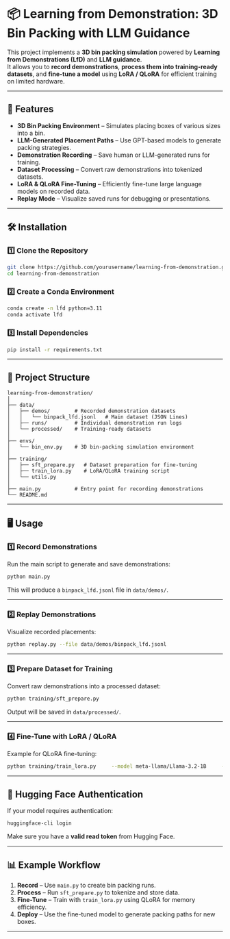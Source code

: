 # 📦 Learning from Demonstration: 3D Bin Packing with LLM Guidance

This project implements a **3D bin packing simulation** powered by **Learning from Demonstrations (LfD)** and **LLM guidance**.  
It allows you to **record demonstrations**, **process them into training-ready datasets**, and **fine-tune a model** using **LoRA / QLoRA** for efficient training on limited hardware.

---

## 🚀 Features
- **3D Bin Packing Environment** – Simulates placing boxes of various sizes into a bin.
- **LLM-Generated Placement Paths** – Use GPT-based models to generate packing strategies.
- **Demonstration Recording** – Save human or LLM-generated runs for training.
- **Dataset Processing** – Convert raw demonstrations into tokenized datasets.
- **LoRA & QLoRA Fine-Tuning** – Efficiently fine-tune large language models on recorded data.
- **Replay Mode** – Visualize saved runs for debugging or presentations.

---

## 🛠 Installation

### 1️⃣ Clone the Repository
```bash
git clone https://github.com/yourusername/learning-from-demonstration.git
cd learning-from-demonstration
```

### 2️⃣ Create a Conda Environment
```bash
conda create -n lfd python=3.11
conda activate lfd
```

### 3️⃣ Install Dependencies
```bash
pip install -r requirements.txt
```

---

## 📂 Project Structure
```
learning-from-demonstration/
│
├── data/
│   ├── demos/        # Recorded demonstration datasets
│   │   └── binpack_lfd.jsonl   # Main dataset (JSON Lines)
│   ├── runs/         # Individual demonstration run logs
│   └── processed/    # Training-ready datasets
│
├── envs/
│   └── bin_env.py    # 3D bin-packing simulation environment
│
├── training/
│   ├── sft_prepare.py   # Dataset preparation for fine-tuning
│   ├── train_lora.py    # LoRA/QLoRA training script
│   └── utils.py
│
├── main.py           # Entry point for recording demonstrations
└── README.md
```

---

## 🖥 Usage

### 1️⃣ Record Demonstrations
Run the main script to generate and save demonstrations:
```bash
python main.py
```
This will produce a `binpack_lfd.jsonl` file in `data/demos/`.

---

### 2️⃣ Replay Demonstrations
Visualize recorded placements:
```bash
python replay.py --file data/demos/binpack_lfd.jsonl
```

---

### 3️⃣ Prepare Dataset for Training
Convert raw demonstrations into a processed dataset:
```bash
python training/sft_prepare.py
```
Output will be saved in `data/processed/`.

---

### 4️⃣ Fine-Tune with LoRA / QLoRA
Example for QLoRA fine-tuning:
```bash
python training/train_lora.py     --model meta-llama/Llama-3.2-1B     --dataset_dir data/processed     --output_dir models/llama3.2-qlora
```

---

## 🔑 Hugging Face Authentication
If your model requires authentication:
```bash
huggingface-cli login
```
Make sure you have a **valid read token** from Hugging Face.

---

## 📊 Example Workflow
1. **Record** – Use `main.py` to create bin packing runs.
2. **Process** – Run `sft_prepare.py` to tokenize and store data.
3. **Fine-Tune** – Train with `train_lora.py` using QLoRA for memory efficiency.
4. **Deploy** – Use the fine-tuned model to generate packing paths for new boxes.

---


